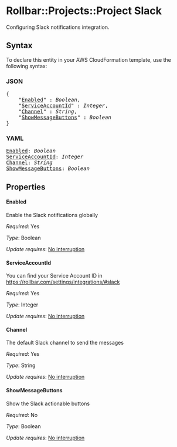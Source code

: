# Rollbar::Projects::Project Slack

Configuring Slack notifications integration.

## Syntax

To declare this entity in your AWS CloudFormation template, use the following syntax:

### JSON

<pre>
{
    "<a href="#enabled" title="Enabled">Enabled</a>" : <i>Boolean</i>,
    "<a href="#serviceaccountid" title="ServiceAccountId">ServiceAccountId</a>" : <i>Integer</i>,
    "<a href="#channel" title="Channel">Channel</a>" : <i>String</i>,
    "<a href="#showmessagebuttons" title="ShowMessageButtons">ShowMessageButtons</a>" : <i>Boolean</i>
}
</pre>

### YAML

<pre>
<a href="#enabled" title="Enabled">Enabled</a>: <i>Boolean</i>
<a href="#serviceaccountid" title="ServiceAccountId">ServiceAccountId</a>: <i>Integer</i>
<a href="#channel" title="Channel">Channel</a>: <i>String</i>
<a href="#showmessagebuttons" title="ShowMessageButtons">ShowMessageButtons</a>: <i>Boolean</i>
</pre>

## Properties

#### Enabled

Enable the Slack notifications globally

_Required_: Yes

_Type_: Boolean

_Update requires_: [No interruption](https://docs.aws.amazon.com/AWSCloudFormation/latest/UserGuide/using-cfn-updating-stacks-update-behaviors.html#update-no-interrupt)

#### ServiceAccountId

You can find your Service Account ID in https://rollbar.com/settings/integrations/#slack

_Required_: Yes

_Type_: Integer

_Update requires_: [No interruption](https://docs.aws.amazon.com/AWSCloudFormation/latest/UserGuide/using-cfn-updating-stacks-update-behaviors.html#update-no-interrupt)

#### Channel

The default Slack channel to send the messages

_Required_: Yes

_Type_: String

_Update requires_: [No interruption](https://docs.aws.amazon.com/AWSCloudFormation/latest/UserGuide/using-cfn-updating-stacks-update-behaviors.html#update-no-interrupt)

#### ShowMessageButtons

Show the Slack actionable buttons

_Required_: No

_Type_: Boolean

_Update requires_: [No interruption](https://docs.aws.amazon.com/AWSCloudFormation/latest/UserGuide/using-cfn-updating-stacks-update-behaviors.html#update-no-interrupt)

